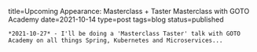 
title=Upcoming Appearance: Masterclass + Taster Masterclass with GOTO Academy
date=2021-10-14
type=post
tags=blog
status=published
~~~~~~
*2021-10-27* - I'll be doing a 'Masterclass Taster' talk with GOTO Academy on all things Spring, Kubernetes and Microservices...
            